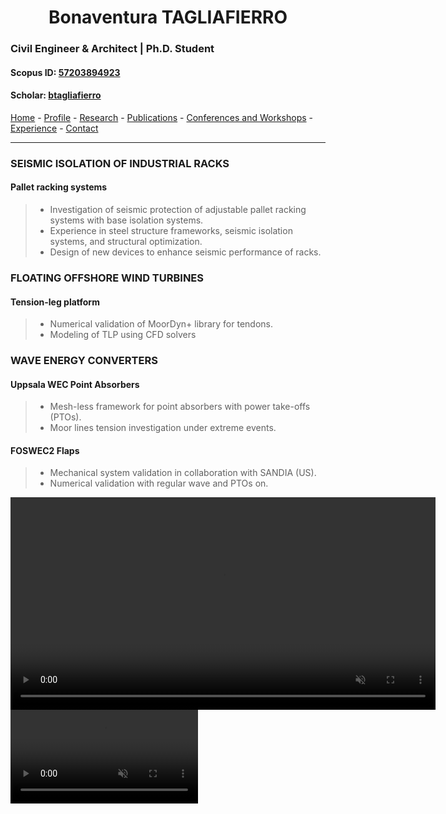 #  <center> Bonaventura TAGLIAFIERRO <center> #

###  Civil Engineer & Architect | Ph.D. Student 

####  Scopus ID: [57203894923](https://www.scopus.com/authid/detail.uri?authorId=57203894923)
####  Scholar: [btagliafierro](https://scholar.google.com/citations?hl=en&user=JX-TrjQAAAAJ)

[Home](index.md) - [Profile](profile.md) - [Research](research.md) - [Publications](publication.md) - [Conferences and Workshops](events.md) - [Experience](experience) - [Contact](contact.md)
___
### SEISMIC ISOLATION OF INDUSTRIAL RACKS
#### **Pallet racking systems** 
> - Investigation of seismic protection of adjustable pallet racking systems with base isolation systems. 
> - Experience in steel structure frameworks, seismic isolation systems, and structural optimization. 
> - Design of new devices to enhance seismic performance of racks. 
  
### FLOATING OFFSHORE WIND TURBINES
#### **Tension-leg platform** 
> - Numerical validation of MoorDyn+ library for tendons. 
> - Modeling of TLP using CFD solvers

### WAVE ENERGY CONVERTERS
#### **Uppsala WEC** Point Absorbers
> - Mesh-less framework for point absorbers with power take-offs (PTOs). 
> - Moor lines tension investigation under extreme events. 

#### **FOSWEC2** Flaps 
> - Mechanical system validation in collaboration with SANDIA (US). 
> - Numerical validation with regular wave and PTOs on.
  
<video width="680" autoplay loop muted markdown="1" align="center" frameborder="1"> 
  <source src="video/extreme_lat.mp4" type="video/mp4">
  Your browser does not support the video tag.
</video>
<video width="300" autoplay loop muted markdown="1" style="display: inline-block;" align="right"  frameborder="1"> 
  <source src="video/extreme_zoom.mp4" type="video/mp4">
  Your browser does not support the video tag.
</video>
